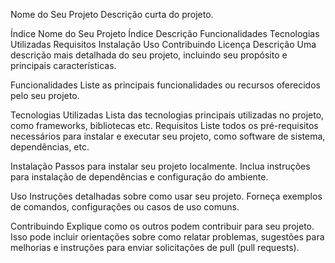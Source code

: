 Nome do Seu Projeto
Descrição curta do projeto.

Índice
Nome do Seu Projeto
Índice
Descrição
Funcionalidades
Tecnologias Utilizadas
Requisitos
Instalação
Uso
Contribuindo
Licença
Descrição
Uma descrição mais detalhada do seu projeto, incluindo seu propósito e principais características.

Funcionalidades
Liste as principais funcionalidades ou recursos oferecidos pelo seu projeto.

Tecnologias Utilizadas
Lista das tecnologias principais utilizadas no projeto, como frameworks, bibliotecas etc.
Requisitos
Liste todos os pré-requisitos necessários para instalar e executar seu projeto, como software de sistema, dependências, etc.

Instalação
Passos para instalar seu projeto localmente. Inclua instruções para instalação de dependências e configuração do ambiente.

Uso
Instruções detalhadas sobre como usar seu projeto. Forneça exemplos de comandos, configurações ou casos de uso comuns.

Contribuindo
Explique como os outros podem contribuir para seu projeto. Isso pode incluir orientações sobre como relatar problemas, sugestões para melhorias e instruções para enviar solicitações de pull (pull requests).

